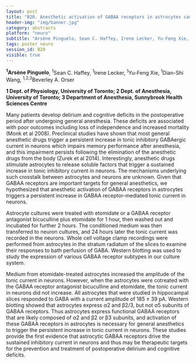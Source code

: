 ```yaml
---
layout: post
title: "B20. Anesthetic activation of GABAA receptors in astrocytes causes persistent GABAA receptor hyperactivity in neurons in mice"
header-img: "img/banner.jpg"
category: abstracts
platform: "neuro"
subtitle: "Arsène Pinguelo, Sean C. Haffey, Irene Lecker, Yu-Feng Xie, Dian-Shi Wang, Beverley A. Orser"
tags: poster neuro
session_id: B20
visible: true
---
```

**<sup>1</sup>Arsène Pinguelo**, <sup>1</sup>Sean C. Haffey, <sup>1</sup>Irene Lecker, <sup>1</sup>Yu-Feng Xie, <sup>1</sup>Dian-Shi Wang, <sup>1,2,3</sup>Beverley A. Orser

__1 Dept. of Physiology, University of Toronto; 2 Dept. of Anesthesia, University of Toronto; 3 Department of Anesthesia, Sunnybrook Health Sciences Centre__

Many patients develop delirium and cognitive deficits in the postoperative period after undergoing general anesthesia. These deficits are associated with poor outcomes including loss of independence and increased mortality (Monk et al 2008). Preclinical studies have shown that most general anesthetic drugs trigger a persistent increase in tonic inhibitory GABAergic current in neurons which impairs memory performance after anesthesia, and this impairment persists following the elimination of the anesthetic drugs from the body (Zurek et al 2014). Interestingly, anesthetic drugs stimulate astrocytes to release soluble factors that trigger a sustained increase in tonic inhibitory current in neurons. The mechanisms underlying such crosstalk between astrocytes and neurons are unknown. Given that GABAA receptors are important targets for general anesthetics, we hypothesized that anesthetic activation of GABAA receptors in astrocytes triggers a persistent increase in GABAA receptor-mediated tonic current in neurons. 

Astrocyte cultures were treated with etomidate or a GABAA receptor antagonist bicuculline plus etomidate for 1 hour, then washed out and incubated for further 2 hours. The conditioned medium was then transferred to neuron cultures, and 24 hours later the tonic current was recorded in the neurons. Whole cell voltage clamp recordings were performed from astrocytes in the stratum radiatum of the slices to examine their responses to bath perfusion of GABA. Western blotting was used to study the expression of various GABAA receptor subtypes in our culture system.

Medium from etomidate-treated astrocytes increased the amplitude of the tonic current in neurons. However, when the astrocytes were cotreated with the GABAA receptor antagonist bicuculline and etomidate, the tonic current in neurons did not increase. All astrocytes that were studied in hippocampal slices responded to GABA with a current amplitude of 185 ± 39 pA. Western blotting showed that astrocytes express α2 and β2/3, but not α5 subunits of GABAA receptors. Thus astrocytes express functional GABAA receptors that are likely composed of α2 and β2 or β3 subunits, and activation of these GABAA receptors in astrocytes is necessary for general anesthetics to trigger the persistent increase in tonic current in neurons. These studies provide the first evidence that astrocytic GABAA receptors drive the sustained inhibitory current in neurons and thus may be therapeutic targets for the prevention and treatment of postoperative delirium and cognitive deficits. 